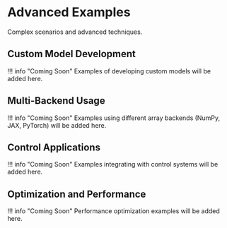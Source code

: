 # Advanced Examples

Complex scenarios and advanced techniques.

## Custom Model Development

!!! info "Coming Soon"
    Examples of developing custom models will be added here.

## Multi-Backend Usage

!!! info "Coming Soon"
    Examples using different array backends (NumPy, JAX, PyTorch) will be added here.

## Control Applications

!!! info "Coming Soon"
    Examples integrating with control systems will be added here.

## Optimization and Performance

!!! info "Coming Soon"
    Performance optimization examples will be added here.
